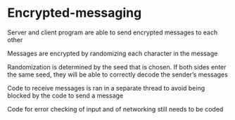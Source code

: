 # Encrypted-messaging

Server and client program are able to send encrypted messages to each other

Messages are encrypted by randomizing each character in the message

Randomization is determined by the seed that is chosen. If both sides enter the same
seed, they will be able to correctly decode the sender’s messages

Code to receive messages is ran in a separate thread to avoid being blocked by the code
to send a message

Code for error checking of input and of networking still needs to be coded
